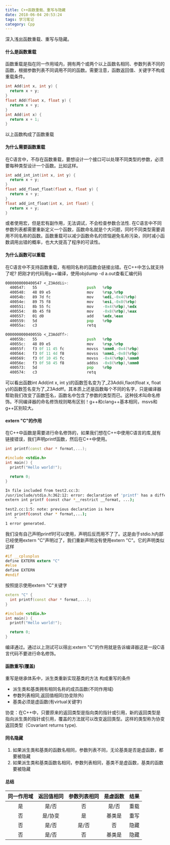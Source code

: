```yaml
---
title: C++函数重载、重写与隐藏
date: 2018-06-04 20:53:24
tags: 学习笔记
category: Cpp
---
```

深入浅出函数重载、重写与隐藏。
<!--more-->
#### 什么是函数重载
函数重载是指在同一作用域内，拥有两个或两个以上函数名相同、参数列表不同的函数，根据参数列表不同调用不同的函数。需要注意，函数返回值、关键字不构成重载条件。
``` c++
int Add(int x, int y) {
  return x + y;
}
float Add(float x, float y) {
  return x + y;
}
int Add(int x) {
  return x + 1;
}
```
以上函数构成了函数重载

#### 为什么需要函数重载
在C语言中，不存在函数重载，要想设计一个接口可以处理不同类型的参数，必须要每种类型设计一个函数。比如这样。
``` c
int add_int_int(int x, int y) {
  return x + y;
}
float add_float_float(float x, float y) {
  return x + y;
}
float add_int_float(int x, int float) {
  return x + y;
}
```
或者使用宏，但是宏有副作用，无法调试，不会检查参数合法性.
在C语言中不同参数列表都需要重新定义一个函数，函数命名就是个大问题，同时不同类型需要调用不同名称的函数。函数重载可以减少函数命名的烦恼避免名称污染，同时减小函数调用出错的概率，也大大提高了程序的可读性。

#### 为什么函数可以重载
在C语言中不支持函数重载，有相同名称的函数会链接出错。在C++中怎么就支持了呢?
把刚才的代码用g++编译，使用objdump -d a.out查看汇编代码
``` asm
0000000000400547 <_Z3Addii>:
  400547:	55                   	push   %rbp
  400548:	48 89 e5             	mov    %rsp,%rbp
  40054b:	89 7d fc             	mov    %edi,-0x4(%rbp)
  40054e:	89 75 f8             	mov    %esi,-0x8(%rbp)
  400551:	8b 55 fc             	mov    -0x4(%rbp),%edx
  400554:	8b 45 f8             	mov    -0x8(%rbp),%eax
  400557:	01 d0                	add    %edx,%eax
  400559:	5d                   	pop    %rbp
  40055a:	c3                   	retq   

000000000040055b <_Z3Addff>:
  40055b:	55                   	push   %rbp
  40055c:	48 89 e5             	mov    %rsp,%rbp
  40055f:	f3 0f 11 45 fc       	movss  %xmm0,-0x4(%rbp)
  400564:	f3 0f 11 4d f8       	movss  %xmm1,-0x8(%rbp)
  400569:	f3 0f 10 45 fc       	movss  -0x4(%rbp),%xmm0
  40056e:	f3 0f 58 45 f8       	addss  -0x8(%rbp),%xmm0
  400573:	5d                   	pop    %rbp
  400574:	c3                   	retq   

```
可以看出函数int Add(int x, int y)的函数签名变为了_Z3Addii,flaot(float x, float y)的函数签名变为了_Z3Addff。其本质上还是函数每个不同的名字，只是编译器帮助我们改变了函数签名，函数名中包含了参数的类型而已。这种技术叫命名修饰。不同编译器的命名修饰规则略有区别！g++和clang++基本相同，msvs和g++区别较大。

#### extern "C"的作用
在C++中函数是需要进行命名修饰的，如果我们想在C++中使用C语言的库,就有链接错误，我们声明printf函数，然后在C++中使用。
``` C++
int printf(const char * format,...);

#include <stdio.h>
int main() {
  printf("Hello world!");

  return 0;
}

```
``` bash
In file included from test2.cc:3:
/usr/include/stdio.h:362:12: error: declaration of 'printf' has a different language linkage
extern int printf (const char *__restrict __format, ...);
           ^
test2.cc:1:5: note: previous declaration is here
int printf(const char * format,...);
    ^
1 error generated.

```
我们没有自己声明printf时可以使用，声明后反而用不了了。这是由于stdio.h内部已经使用extern "C"声明过了，我们重新声明没有使用extern "C"。它的声明类似这样
``` C
#if __cplusplus
define EXTERN extern "C"
#else
define EXTERN
#endif
```
按照提示使用extern "C"关键字
``` C++
extern "C" {
  int printf(const char * format,...);
}

#include <stdio.h>
int main() {
  printf("Hello world!");

  return 0;
}

```
编译通过。通过以上测试可以得出:extern "C"的作用就是告诉编译器这是一段C语言代码不要进行命名修饰。

#### 函数重写(覆盖)
重写是继承体系中，派生类重新实现基类的方法
构成重写的条件

- 派生类和基类拥有相同名称的成员函数(不同作用域)
- 参数列表相同,返回值相同(协变除外)
- 基类必须是虚函数(有virtual关键字)

协变：在C++中，只要原来的返回类型是指向类的指针或引用，新的返回类型是指向派生类的指针或引用，覆盖的方法就可以改变返回类型。这样的类型称为协变返回类型（Covariant returns type).

#### 同名隐藏
1. 如果派生类和基类的函数名相同，参数列表不同，无论基类是否是虚函数，都要被隐藏
2. 如果派生类和基类函数名相同，参数列表相同，基类不是虚函数，基类的函数要被隐藏

#### 总结

同一作用域|返回值相同|参数列表相同|是虚函数|结果
:---:|:---:|:---:|:---:|:---:
是|是/否|否|是/否|重载
否|是/协变|是|基类是|重写
否|是/否|是/否|否|隐藏
否|是/否|否|基类是|隐藏

